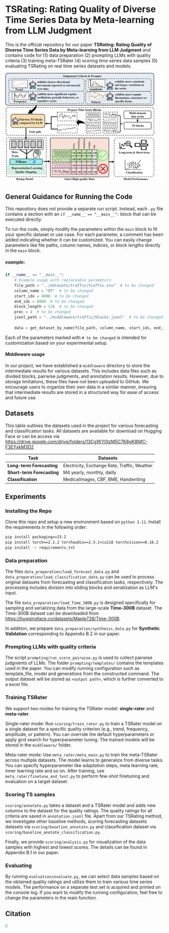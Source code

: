# TSRating: Rating Quality of Diverse Time Series Data by Meta-learning from LLM Judgment
This is the official repository for our paper **TSRating: Rating Quality of Diverse Time Series Data by Meta-learning from LLM Judgment**
and contains code for (1) data preparation (2) prompting LLMs with quality criteria (3) training meta-TSRater  (4) scoring time series data samples  (5) evaluating TSRating on real time series datasets and models.

![overview](https://github.com/clsr1008/TSRating/blob/main/assets/overview.png)

## General Guidance for Running the Code

This repository does not provide a separate run script. Instead, each `.py` file contains a section with an `if __name__ == "__main__":` block that can be executed directly.

To run the code, simply modify the parameters within the `main` block to fit your specific dataset or use case. For each parameter, a comment has been added indicating whether it can be customized. You can easily change parameters like file paths, column names, indices, or block lengths directly in the `main` block.

##### example:

```python
if __name__ == "__main__": 
    # Example usage with replaceable parameters
    file_path = "../datasets/traffic/traffic.csv"  # to be changed
    column_name = "OT"  # to be changed
    start_idx = 4000  # to be changed
    end_idx = 8000  # to be changed
    block_length = 128  # to be changed
    prec = 4  # to be changed
    jsonl_path = "../middleware/traffic/blocks.jsonl"  # to be changed

    data = get_dataset_by_name(file_path, column_name, start_idx, end_idx, prec, block_length)

```

Each of the parameters marked with `# to be changed` is intended for customization based on your experimental setup.

#### Middleware usage

In our project, we have established a `middleware` directory to store the intermediate results for various datasets. This includes data files such as divided blocks, pairwise judgments, and annotation results. However, due to storage limitations, these files have not been uploaded to GitHub. We encourage users to organize their own data in a similar manner, ensuring that intermediate results are stored in a structured way for ease of access and future use.

## Datasets

This table outlines the datasets used in the project for various forecasting and classification tasks. All datasets are available for download on Hugging Face or can be access via https://drive.google.com/drive/folders/13Cg1KYOlzM5C7K8gK8NfC-F3EYxkM3D2

| **Task**                   | **Dataset**s                                 |
| -------------------------- | -------------------------------------------- |
| **Long-term Forecasting**  | Electricity, Exchange Rate, Traffic, Weather |
| **Short-term Forecasting** | M4 yearly, monthly, dailly                   |
| **Classification**         | MedicalImages, CBF, BME, Handwriting         |

## Experiments
### Installing the Repo
Clone this repo and setup a new environment based on `python 3.11`. Install the requirements in the following order:
```bash
pip install packaging==23.2
pip install torch==2.1.2 torchaudio==2.5.1+cu118 torchvision==0.16.2
pip install -r requirements.txt
```

### Data preparation

The files `data_preparation/load_forecast_data.py`  and `data_preparation/load_classification_data.py`  can be used to process original datasets from forecasting and classification tasks, respectively.  The processing includes division into sliding blocks and serialization as LLM's input. 

The file `data_preparation/load_Time_300B.py` is designed specifically for sampling and serializing data from the large-scale **Time-300B** dataset. The Time-300B dataset can be downloaded from https://huggingface.co/datasets/Maple728/Time-300B.

In addition, we prepare `data_preparation/synthesis_data.py` for **Synthetic Validation** corresponding to Appendix B.2 in our paper. 

### Prompting LLMs with quality criteria

The script `prompting/run_score_pairwise.py` is used to collect pairwise judgments of LLMs.  The folder `prompting/templates/` contains the templates used in the paper. You can modify running configuration such as template_file, model and generations from the constructed command. The output dataset will be stored as `<output path>`, which is further converted to a excel file. 

### Training TSRater
We support two modes for training the TSRater model: **single-rater** and **meta-rater**.

Single-rater mode: Run `scoring/train_rater.py` to train a TSRater model on a single dataset for a specific quality criterion (e.g., trend, frequency, amplitude, or pattern). You can override the default hyperparameters or apply grid search for hyperparameter tuning. The trained models will be stored in the  `middleware/` folder.

Meta-rater mode: Use `meta_rater/meta_main.py` to train the meta-TSRater across multiple datasets. The model learns to generalize from diverse tasks. You can specify hyperparameter like adaptation steps, meta learning rate, inner learning rate and so on. After training, use `meta_rater/finetune_and_test.py` to perform few-shot finetuning and evaluation on a target dataset. 

### Scoring TS samples
`scoring/annotate.py` takes a dataset and a TSRater model and adds new columns to the dataset for the quality ratings. The quality ratings for all criteria are saved in `annotation.jsonl` file. Apart from our TSRating method, we investigate other baseline methods, scoring forecasting datasets datasets via `scoring/baseline_annotate.py` and classification dataset via `scoring/baseline_anotate_classification.py`. 

Finally, we provide `scoring/analysis.py` for visualization of the data samples with highest and lowest scores. The details can be found in Appendix B.1 in our paper.


### Evaluating
By running `evaluation/evaluate.py`, we can select data samples based on the obtained quality ratings and utilize them to train various time series models. The performance on a separate test set is acquired and printed on the console log. If you want to modify the running configuration, feel free to change the parameters in the main function.

## Citation
```bibtex
@
```
